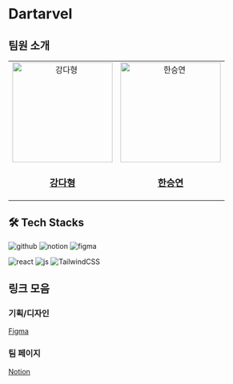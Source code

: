 # Dartarvel

## 팀원 소개
<table >
  <tbody>
      <td align="center">
        <a href="https://github.com/yongaricode">
            <img src="https://avatars.githubusercontent.com/u/149791764?v=4" width="200px;" height="200px;" alt="강다형"/>
<h3><b>강다형</b></h3></a></td>
        <td align="center">
        <a href="https://github.com/leve68">
            <img src="https://avatars.githubusercontent.com/u/128668023?s=400&v=4" width="200px;" height="200px;" alt="한승연"/>
<h3><b>한승연</b></h3></a></td>
  </tbody>
</table>

## 🛠️ Tech Stacks
![github](https://img.shields.io/badge/GitHub-100000?style=for-the-badge&logo=github&logoColor=white)
![notion](https://img.shields.io/badge/Notion-000000?style=for-the-badge&logo=notion&logoColor=white)
![figma](https://img.shields.io/badge/Figma-F24E1E?style=for-the-badge&logo=figma&logoColor=white)

![react](https://img.shields.io/badge/React-20232A?style=for-the-badge&logo=react&logoColor=61DAFB)
![js](https://img.shields.io/badge/JavaScript-F7DF1E?style=for-the-badge&logo=JavaScript&logoColor=white)
![TailwindCSS](https://img.shields.io/badge/tailwindcss-%2338B2AC.svg?style=for-the-badge&logo=tailwind-css&logoColor=white)

## 링크 모음
### 기획/디자인
[Figma](https://www.figma.com/design/4P4LEjV67968PwimqvgbBB/Untitled?node-id=1-101&t=oBXEPX09ZzMR1WOS-0)

### 팀 페이지
[Notion](https://www.notion.so/9-1-c3660ba5df3b44499b6134d75a645cf6)
